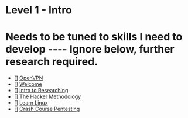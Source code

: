 # Level 1 - Intro

# Needs to be tuned to skills I need to develop ---- Ignore below, further research required.


- [] [OpenVPN](https://tryhackme.com/room/openvpn)
- [] [Welcome](https://tryhackme.com/jr/welcome)
- [] [Intro to Researching](https://tryhackme.com/room/introtoresearch)
- [] [The Hacker Methodology](https://tryhackme.com/room/hackermethodology)
- [] [Learn Linux](https://tryhackme.com/module/linux-fundamentals)
- [] [Crash Course Pentesting](https://tryhackme.com/room/ccpentesting)

